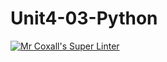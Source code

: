 # Unit4-03-Python
[![Mr Coxall's Super Linter](https://github.com/ICS3U-Programming-JaydinM/Unit4-03-Python/workflows/Mr%20Coxall's%20Super%20Linter/badge.svg)](https://github.com/ICS3U-Programming-JaydinM/Unit4-03-Python/actions/)
